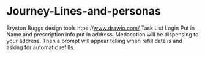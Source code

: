 # Journey-Lines-and-personas
Bryston Buggs 
design tools htps://www.drawio.com/
Task List Login Put in Name and prescription info put in address. Medacation will be dispensing to your address. Then a prompt will appear telling when refill data is and asking for automatic refills.
